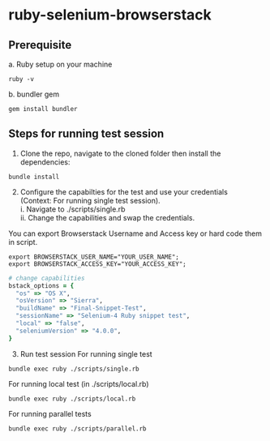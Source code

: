 # ruby-selenium-browserstack

## Prerequisite
a. Ruby setup on your machine
```
ruby -v
```

b. bundler gem
```
gem install bundler
```

## Steps for running test session

1. Clone the repo, navigate to the cloned folder then install the dependencies:
```
bundle install
```
2. Configure the capabilties for the test and use your credentials <br>
(Context: For running single test session). <br>
i. Navigate to ./scripts/single.rb <br>
ii. Change the capabilities and swap the credentials.

  You can export Browserstack Username and Access key or hard code them in script.
```
export BROWSERSTACK_USER_NAME="YOUR_USER_NAME";
export BROWSERSTACK_ACCESS_KEY="YOUR_ACCESS_KEY";
```
  ```ruby
# change capabilities
bstack_options = {
    "os" => "OS X",
    "osVersion" => "Sierra",
    "buildName" => "Final-Snippet-Test",
    "sessionName" => "Selenium-4 Ruby snippet test",
    "local" => "false",
    "seleniumVersion" => "4.0.0",
}

  ```
  
3. Run test session
For running single test
```
bundle exec ruby ./scripts/single.rb
```

For running local test (in ./scripts/local.rb)
```
bundle exec ruby ./scripts/local.rb
```

For running parallel tests
```
bundle exec ruby ./scripts/parallel.rb
```